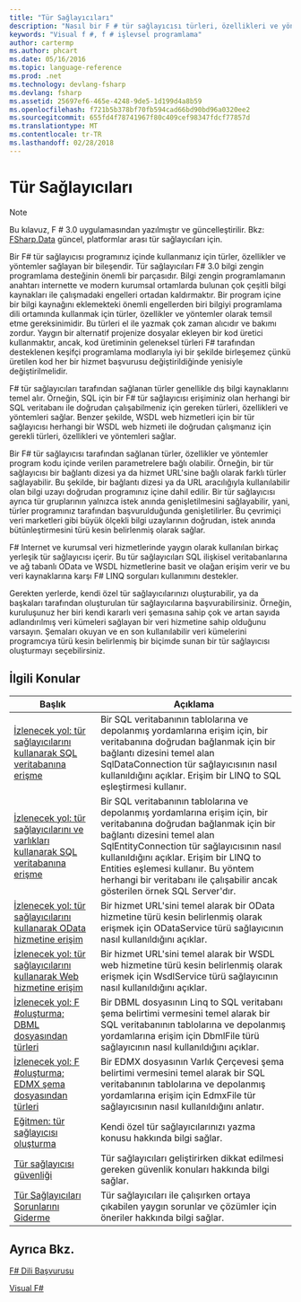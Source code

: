 ```yaml
---
title: "Tür Sağlayıcıları"
description: "Nasıl bir F # tür sağlayıcısı türleri, özellikleri ve yöntemleri programlarınızı kullanmak için sağlayan bir bileşendir öğrenin."
keywords: "Visual f #, f # işlevsel programlama"
author: cartermp
ms.author: phcart
ms.date: 05/16/2016
ms.topic: language-reference
ms.prod: .net
ms.technology: devlang-fsharp
ms.devlang: fsharp
ms.assetid: 25697ef6-465e-4248-9de5-1d199d4a8b59
ms.openlocfilehash: f721b5b378bf70fb594cad66bd90bd96a0320ee2
ms.sourcegitcommit: 655fd4f78741967f80c409cef98347fdcf77857d
ms.translationtype: MT
ms.contentlocale: tr-TR
ms.lasthandoff: 02/28/2018
---
```

# <a name="type-providers"></a>Tür Sağlayıcıları

> [!NOTE]
Bu kılavuz, F # 3.0 uygulamasından yazılmıştır ve güncelleştirilir.  Bkz: [FSharp.Data](https://fsharp.github.io/FSharp.Data/) güncel, platformlar arası tür sağlayıcıları için.

Bir F# tür sağlayıcısı programınız içinde kullanmanız için türler, özellikler ve yöntemler sağlayan bir bileşendir. Tür sağlayıcıları F# 3.0 bilgi zengin programlama desteğinin önemli bir parçasıdır. Bilgi zengin programlamanın anahtarı internette ve modern kurumsal ortamlarda bulunan çok çeşitli bilgi kaynakları ile çalışmadaki engelleri ortadan kaldırmaktır. Bir program içine bir bilgi kaynağını eklemekteki önemli engellerden biri bilgiyi programlama dili ortamında kullanmak için türler, özellikler ve yöntemler olarak temsil etme gereksinimidir. Bu türleri el ile yazmak çok zaman alıcıdır ve bakımı zordur. Yaygın bir alternatif projenize dosyalar ekleyen bir kod üretici kullanmaktır, ancak, kod üretiminin geleneksel türleri F# tarafından desteklenen keşifçi programlama modlarıyla iyi bir şekilde birleşemez çünkü üretilen kod her bir hizmet başvurusu değiştirildiğinde yenisiyle değiştirilmelidir.

F# tür sağlayıcıları tarafından sağlanan türler genellikle dış bilgi kaynaklarını temel alır. Örneğin, SQL için bir F# tür sağlayıcısı erişiminiz olan herhangi bir SQL veritabanı ile doğrudan çalışabilmeniz için gereken türleri, özellikleri ve yöntemleri sağlar. Benzer şekilde, WSDL web hizmetleri için bir tür sağlayıcısı herhangi bir WSDL web hizmeti ile doğrudan çalışmanız için gerekli türleri, özellikleri ve yöntemleri sağlar.

Bir F# tür sağlayıcısı tarafından sağlanan türler, özellikler ve yöntemler program kodu içinde verilen parametrelere bağlı olabilir. Örneğin, bir tür sağlayıcısı bir bağlantı dizesi ya da hizmet URL'sine bağlı olarak farklı türler sağlayabilir. Bu şekilde, bir bağlantı dizesi ya da URL aracılığıyla kullanılabilir olan bilgi uzayı doğrudan programınız içine dahil edilir. Bir tür sağlayıcısı ayrıca tür gruplarının yalnızca istek anında genişletilmesini sağlayabilir, yani, türler programınız tarafından başvurulduğunda genişletilirler. Bu çevrimiçi veri marketleri gibi büyük ölçekli bilgi uzaylarının doğrudan, istek anında bütünleştirmesini türü kesin belirlenmiş olarak sağlar.

F# Internet ve kurumsal veri hizmetlerinde yaygın olarak kullanılan birkaç yerleşik tür sağlayıcısı içerir. Bu tür sağlayıcıları SQL ilişkisel veritabanlarına ve ağ tabanlı OData ve WSDL hizmetlerine basit ve olağan erişim verir ve bu veri kaynaklarına karşı F# LINQ sorguları kullanımını destekler.

Gerekten yerlerde, kendi özel tür sağlayıcılarınızı oluşturabilir, ya da başkaları tarafından oluşturulan tür sağlayıcılarına başvurabilirsiniz. Örneğin, kuruluşunuz her biri kendi kararlı veri şemasına sahip çok ve artan sayıda adlandırılmış veri kümeleri sağlayan bir veri hizmetine sahip olduğunu varsayın. Şemaları okuyan ve en son kullanılabilir veri kümelerini programcıya türü kesin belirlenmiş bir biçimde sunan bir tür sağlayıcısı oluşturmayı seçebilirsiniz.


## <a name="related-topics"></a>İlgili Konular


|Başlık|Açıklama|
|-----|-----------|
|[İzlenecek yol: tür sağlayıcılarını kullanarak SQL veritabanına erişme](accessing-a-sql-database.md)|Bir SQL veritabanının tablolarına ve depolanmış yordamlarına erişim için, bir veritabanına doğrudan bağlanmak için bir bağlantı dizesini temel alan SqlDataConnection tür sağlayıcısının nasıl kullanıldığını açıklar. Erişim bir LINQ to SQL eşleştirmesi kullanır.|
|[İzlenecek yol: tür sağlayıcılarını ve varlıkları kullanarak SQL veritabanına erişme](accessing-a-sql-database-entities.md)|Bir SQL veritabanının tablolarına ve depolanmış yordamlarına erişim için, bir veritabanına doğrudan bağlanmak için bir bağlantı dizesini temel alan SqlEntityConnection tür sağlayıcısının nasıl kullanıldığını açıklar. Erişim bir LINQ to Entities eşlemesi kullanır. Bu yöntem herhangi bir veritabanı ile çalışabilir ancak gösterilen örnek SQL Server'dır.|
|[İzlenecek yol: tür sağlayıcılarını kullanarak OData hizmetine erişim](accessing-an-odata-service.md)|Bir hizmet URL'sini temel alarak bir OData hizmetine türü kesin belirlenmiş olarak erişmek için ODataService türü sağlayıcının nasıl kullanıldığını açıklar.|
|[İzlenecek yol: tür sağlayıcılarını kullanarak Web hizmetine erişim](accessing-a-web-service.md)|Bir hizmet URL'sini temel alarak bir WSDL web hizmetine türü kesin belirlenmiş olarak erişmek için WsdlService türü sağlayıcının nasıl kullanıldığını açıklar.|
|[İzlenecek yol: F &#35;oluşturma; DBML dosyasından türleri](generating-fsharp-types-from-dbml.md)|Bir DBML dosyasının Linq to SQL veritabanı şema belirtimi vermesini temel alarak bir SQL veritabanının tablolarına ve depolanmış yordamlarına erişim için DbmlFile türü sağlayıcının nasıl kullanıldığını açıklar.|
|[İzlenecek yol: F &#35;oluşturma; EDMX şema dosyasından türleri](generating-fsharp-types-from-edmx.md)|Bir EDMX dosyasının Varlık Çerçevesi şema belirtimi vermesini temel alarak bir SQL veritabanının tablolarına ve depolanmış yordamlarına erişim için EdmxFile tür sağlayıcısının nasıl kullanıldığını anlatır.|
|[Eğitmen: tür sağlayıcısı oluşturma](creating-a-type-provider.md)|Kendi özel tür sağlayıcılarınızı yazma konusu hakkında bilgi sağlar.|
|[Tür sağlayıcısı güvenliği](type-provider-security.md)|Tür sağlayıcıları geliştirirken dikkat edilmesi gereken güvenlik konuları hakkında bilgi sağlar.|
|[Tür Sağlayıcıları Sorunlarını Giderme](troubleshooting-type-providers.md)|Tür sağlayıcıları ile çalışırken ortaya çıkabilen yaygın sorunlar ve çözümler için öneriler hakkında bilgi sağlar.|

## <a name="see-also"></a>Ayrıca Bkz.
[F# Dili Başvurusu](../../language-reference/index.md)

[Visual F#](../../index.md)
